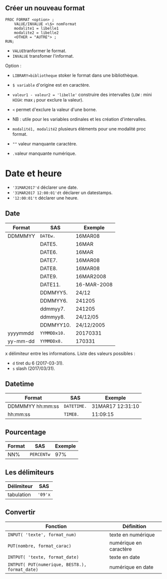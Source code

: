 ## Créer un nouveau format
```
PROC FORMAT <option> ;
	VALUE/INVALUE <\$> nomFormat
	modalite1 = libelle1
	modalite2 = libelle2
	<OTHER = "AUTRE"> ;
RUN;
```

* `VALUE`tranformer le format.
* `INVALUE` transfomer l'informat.

Option : 
* `LIBRARY=bibliotheque` stoker le format dans une bibliothèque.

* `$ variable` d'origine est en caractère.
* `valeur1 - valeur2 = 'libelle'` construire des intervalles (`LOW` : mini `HIGH`: max ¡ pour exclure la valeur).
* `<` permet d'exclure la valeur d'une borne.
* NB : utile pour les variables ordinales et les création d'intervalles.
* `modalité1, modalité2` plusieurs éléments pour une modalité proc format.

* `""` valeur manquante caractère. 
* `.`valeur manquante numérique.

# Date et heure

* `'31MAR2017'd` déclarer une date. 
* `'31MAR2017 12:00:01'dt` déclarer un datestamps.
* `'12:00:01't` déclarer une heure.

## Date

| Format | SAS | Exemple |
|---|---|---|
| DDMMMYY | `DATEw.` | 16MAR08 |
| | DATE5. | 16MAR
| | DATE6. | 16MAR |
| | DATE7. | 16MAR08 |
| | DATE8. | 16MAR08 |
| | DATE9. | 16MAR2008 |
| | DATE11. | 16-MAR-2008 |
| | DDMMYY5. | 24/12 | 
| | DDMMYY6. | 241205 |
| | ddmmyy7. | 241205 |
| | ddmmyy8. | 24/12/05 |
| | DDMMYY10. | 24/12/2005 |
| yyyymmdd | `YYMMDDx10.` | 20170331
| yy-mm-dd | `YYMMDDx8.` | 170331 |


x délimiteur entre les informations. Liste des valeurs possibles :
* `d` tiret du 6 (2017-03-31).
* `s` slash (2017/03/31).

## Datetime

| Format | SAS | Exemple |
|---|---|---|
DDMMMYY hh:mm:ss | `DATETIME.` | 31MAR17 12:31:10 |
hh:mm:ss | `TIME8.` | 11:09:15

## Pourcentage

| Format | SAS | Exemple |
|---|---|---|
| NN% | `PERCENTw` | 97% |

## Les délimiteurs

| Délimiteur | SAS |
|---|---|
| tabulation | `'09'x` |

## Convertir

| Fonction | Définition |
|---|---|
| `INPUT( 'texte', format_num)` | texte en numérique |
| `PUT(nombre, format_carac)` | numérique en caractère |
| `INTPUT( 'texte, format_date)`  | texte en date |
| `INTPUT( PUT(numerique, BEST8.), format_date)` | numérique en date |
